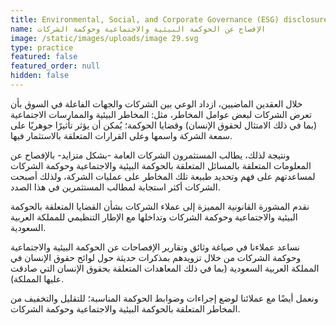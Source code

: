 ```yaml
---
title: Environmental, Social, and Corporate Governance (ESG) disclosures
name: الإفصاح عن الحوكمة البيئية والاجتماعية وحوكمة الشركات
image: /static/images/uploads/image 29.svg
type: practice
featured: false
featured_order: null
hidden: false
---
```

خلال العقدين الماضيين، ازداد الوعي بين الشركات والجهات الفاعلة في السوق بأن تعرض الشركات لبعض عوامل المخاطر، مثل: المخاطر البيئية والممارسات الاجتماعية (بما في ذلك الامتثال لحقوق الإنسان) وقضايا الحوكمة؛ يُمكن أن يؤثر تأثيرًا جوهريًا على سمعة الشركة واسمها وعلى القرارات المتعلقة بالاستثمار فيها.

ونتيجة لذلك، يطالب المستثمرون الشركات العامة -بشكل متزايد- بالإفصاح عن المعلومات المتعلقة بالمسائل المتعلقة بالحوكمة البيئية والاجتماعية وحوكمة الشركات لمساعدتهم على فهم وتحديد طبيعة تلك المخاطر على عمليات الشركة، ولذلك أصبحت الشركات أكثر استجابة لمطالب المستثمرين في هذا الصدد.

نقدم المشورة القانونية المميزة إلى عملاء الشركات بشأن القضايا المتعلقة بالحوكمة البيئية والاجتماعية وحوكمة الشركات وتداخلها مع الإطار التنظيمي للمملكة العربية السعودية.

نساعد عملاءنا في صياغة وثائق وتقارير الإفصاحات عن الحوكمة البيئية والاجتماعية وحوكمة الشركات من خلال تزويدهم بمذكرات حديثة حول لوائح حقوق الإنسان في المملكة العربية السعودية (بما في ذلك المعاهدات المتعلقة بحقوق الإنسان التي صادقت عليها المملكة).

ونعمل أيضًا مع عملائنا لوضع إجراءات وضوابط الحوكمة المناسبة؛ للتقليل والتخفيف من المخاطر المتعلقة بالحوكمة البيئية والاجتماعية وحوكمة الشركات.
